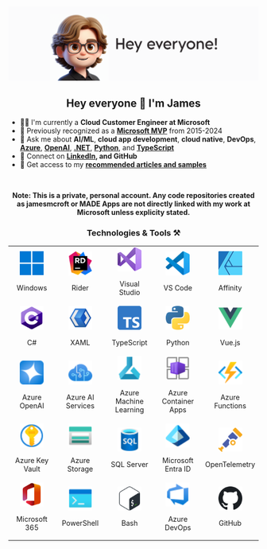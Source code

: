 <img src="./assets/PersonalBanner.png" alt="jamesmcroft GitHub banner" />

<h2 align="center">Hey everyone 👋 I'm James</h2>

- 👨‍💻 I'm currently a **Cloud Customer Engineer at Microsoft**
- 🏅 Previously recognized as a **[Microsoft MVP](https://mvp.microsoft.com/en-us/PublicProfile/5001534)** from 2015-2024
- 💬 Ask me about **AI/ML**, **cloud app development**, **cloud native**, **DevOps**, **[Azure](https://azure.microsoft.com/en-gb/)**, **[OpenAI](https://azure.microsoft.com/en-us/products/ai-services/openai-service)**, **[.NET](https://docs.microsoft.com/en-us/dotnet/)**, **[Python](https://www.python.org/)**, and **[TypeScript](https://www.typescriptlang.org/)**
- 📇 Connect on **[LinkedIn](https://www.linkedin.com/in/jmcroft/), and GitHub**
- 📃 Get access to my **[recommended articles and samples](./docs/README.md)**

<br />

<p align="center"><strong>Note: This is a private, personal account. Any code repositories created as jamesmcroft or MADE Apps are not directly linked with my work at Microsoft unless explicity stated.</strong></p>

<h3 align="center">Technologies & Tools ⚒️</h2>

<table align="center">
  <tr>
    <td align="center" width="96">
      <a href="https://www.microsoft.com/en-gb/windows/windows-11?r=1" target="_blank">
        <img src="./assets/icons/windows.svg" width="48" height="48" alt="Windows" />
      </a>
      <p>Windows</p>
    </td>
    <td align="center" width="96">
      <a href="https://www.jetbrains.com/rider/" target="_blank">
        <img src="./assets/icons/rider.svg" width="48" height="48" alt="JetBrains Rider" />
      </a>
      <p>Rider</p>
    </td>
    <td align="center" width="96">
      <a href="https://visualstudio.microsoft.com/vs/" target="_blank">
        <img src="./assets/icons/visual-studio.svg" width="48" height="48" alt="Visual Studio" />
      </a>
      <p>Visual Studio</p>
    </td>
    <td align="center" width="96">
      <a href="https://code.visualstudio.com/" target="_blank">
        <img src="./assets/icons/vs-code.svg" width="48" height="48" alt="Visual Studio Code" />
      </a>
      <p>VS Code</p>
    </td>
    <td align="center" width="96">
      <a href="https://affinity.serif.com/en-gb/" target="_blank">
        <img src="./assets/icons/affinity.svg" width="48" height="48" alt="Affinity" />
      </a>
      <p>Affinity</p>
    </td>
  </tr>
  <tr>
    <td align="center" width="96">
      <a href="https://dotnet.microsoft.com/en-us/" target="_blank">
        <img src="./assets/icons/csharp.png" width="48" height="48" alt="C Sharp" />
      </a>
      <p>C#</p>
    </td>
    <td align="center" width="96">
      <a href="https://docs.microsoft.com/en-us/dotnet/maui/" target="_blank">
        <img src="./assets/icons/xaml.png" width="48" height="48" alt="XAML" />
      </a>
      <p>XAML</p>
    </td>
    <td align="center" width="96">
      <a href="https://www.typescriptlang.org/" target="_blank">
        <img src="./assets/icons/typescript.svg" width="48" height="48" alt="TypeScript" />
      </a>
      <p>TypeScript</p>
    </td>
    <td align="center" width="96">
      <a href="https://www.python.org/" target="_blank">
        <img src="./assets/icons/python.png" width="48" height="48" alt="Python" />
      </a>
      <p>Python</p>
    </td>
    <td align="center" width="96">
      <a href="https://vuejs.org/" target="_blank">
        <img src="./assets/icons/vuejs.png" width="48" height="48" alt="Vue JS" />
      </a>
      <p>Vue.js</p>
    </td>
  </tr>
  <tr>
    <td align="center" width="96">
      <a href="https://azure.microsoft.com/en-gb/products/ai-services/openai-service" target="_blank">
        <img src="./assets/icons/azure-openai.svg" width="48" height="48" alt="Azure OpenAI" />
      </a>
      <p>Azure OpenAI</p>
    </td>
    <td align="center" width="96">
      <a href="https://azure.microsoft.com/en-gb/products/ai-services" target="_blank">
        <img src="./assets/icons/azure-cognitive-services.svg" width="48" height="48" alt="Azure AI Services" />
      </a>
      <p>Azure AI Services</p>
    </td>
    <td align="center" width="96">
      <a href="https://azure.microsoft.com/en-gb/products/machine-learning" target="_blank">
        <img src="./assets/icons/azure-machine-learning.svg" width="48" height="48" alt="Azure ML" />
      </a>
      <p>Azure Machine Learning</p>
    </td>
    <td align="center" width="96">
      <a href="https://azure.microsoft.com/en-gb/products/container-apps" target="_blank">
        <img src="./assets/icons/azure-container-apps.svg" width="48" height="48" alt="Azure Container Apps" />
      </a>
      <p>Azure Container Apps</p>
    </td>
    <td align="center" width="96">
      <a href="https://azure.microsoft.com/en-gb/products/functions" target="_blank">
        <img src="./assets/icons/azure-functions.svg" width="48" height="48" alt="Azure Functions" />
      </a>
      <p>Azure Functions</p>
    </td>
  </tr>
  <tr>
    <td align="center" width="96">
      <a href="https://azure.microsoft.com/en-gb/products/key-vault" target="_blank">
        <img src="./assets/icons/azure-key-vault.svg" width="48" height="48" alt="Azure Key Vault" />
      </a>
      <p>Azure Key Vault</p>
    </td>
    <td align="center" width="96">
      <a href="https://azure.microsoft.com/en-gb/products/category/storage/" target="_blank">
        <img src="./assets/icons/azure-storage.svg" width="48" height="48" alt="Azure Storage" />
      </a>
      <p>Azure Storage</p>
    </td>
    <td align="center" width="96">
      <a href="https://azure.microsoft.com/en-gb/products/azure-sql" target="_blank">
        <img src="./assets/icons/azure-sql.svg" width="48" height="48" alt="Azure SQL Server" />
      </a>
      <p>SQL Server</p>
    </td>
    <td align="center" width="96">
      <a href="https://www.microsoft.com/en-gb/security/business/identity-access/microsoft-entra-id" target="_blank">
        <img src="./assets/icons/microsoft-entra-id.svg" width="48" height="48" alt="Microsoft Entra ID" />
      </a>
      <p>Microsoft Entra ID</p>
    </td>
    <td align="center" width="96">
      <a href="https://opentelemetry.io/" target="_blank">
        <img src="./assets/icons/opentelemetry.png" width="48" height="48" alt="OpenTelemetry" />
      </a>
      <p>OpenTelemetry</p>
    </td>
  </tr>
  <tr>
    <td align="center" width="96">
      <a href="https://www.microsoft.com/en-gb/microsoft-365/enterprise/microsoft365-plans-and-pricing" target="_blank">
        <img src="./assets/icons/office.svg" width="48" height="48" alt="Microsoft Office" />
      </a>
      <p>Microsoft 365</p>
    </td>
    <td align="center" width="96">
      <a href="https://docs.microsoft.com/en-us/powershell/scripting/overview" target="_blank">
        <img src="./assets/icons/powershell.svg" width="48" height="48" alt="PowerShell" />
      </a>
      <p>PowerShell</p>
    </td>
    <td align="center" width="96">
      <a href="https://www.gnu.org/software/bash/" target="_blank">
        <img src="./assets/icons/bash.svg" width="48" height="48" alt="Bash" />
      </a>
      <p>Bash</p>
    </td>
    <td align="center" width="96">
      <a href="https://azure.microsoft.com/en-us/products/devops/" target="_blank">
        <img src="./assets/icons/azure-devops.svg" width="48" height="48" alt="Azure DevOps" />
      </a>
      <p>Azure DevOps</p>
    </td>
    <td align="center" width="96">
      <a href="https://github.com/" target="_blank">
        <img src="./assets/icons/github.svg" width="48" height="48" alt="GitHub" />
      </a>
      <p>GitHub</p>
    </td>
  </tr>
</table>
